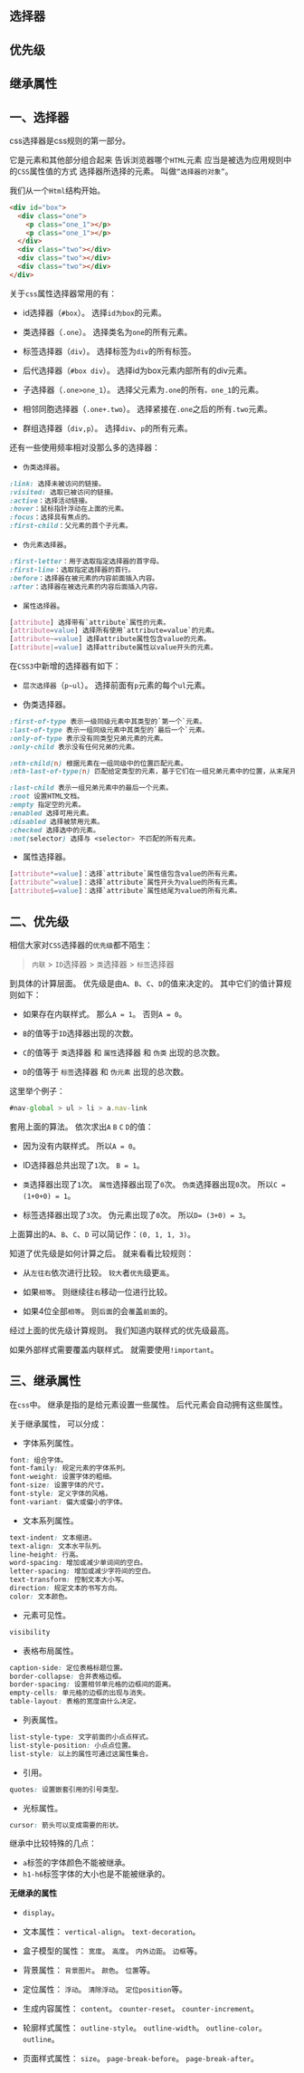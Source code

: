 ## 选择器
## 优先级
## 继承属性

## 一、选择器

css选择器是css规则的第一部分。

它是元素和其他部分组合起来
告诉浏览器哪个`HTML`元素
应当是被选为应用规则中的`CSS`属性值的方式
选择器所选择的元素。
叫做`“选择器的对象”`。

我们从一个`Html`结构开始。
```html
<div id="box">
  <div class="one">
    <p class="one_1"></p>
    <p class="one_1"></p>
  </div>
  <div class="two"></div>
  <div class="two"></div>
  <div class="two"></div>
</div>
```
关于`css`属性选择器常用的有：

- id选择器（`#box`）。
选择`id为box`的元素。

- 类选择器（`.one`）。
选择类名为`one`的所有元素。

- 标签选择器（`div`）。
选择标签为`div`的所有标签。

- 后代选择器（`#box div`）。
选择id为box元素内部所有的div元素。

- 子选择器（`.one>one_1`）。
选择父元素为`.one`的所有`。one_1`的元素。

- 相邻同胞选择器（`.one+.two`）。
选择紧接在`.one`之后的所有`.two`元素。

- 群组选择器（`div,p`）。
选择`div`、`p`的所有元素。

还有一些使用频率相对没那么多的选择器：

- `伪类选择器`。
```css
:link: 选择未被访问的链接。
:visited: 选取已被访问的链接。
:active：选择活动链接。
:hover：鼠标指针浮动在上面的元素。
:focus：选择具有焦点的。
:first-child：父元素的首个子元素。
```
- `伪元素选择器`。
```css
:first-letter：用于选取指定选择器的首字母。
:first-line：选取指定选择器的首行。
:before：选择器在被元素的内容前面插入内容。
:after：选择器在被选元素的内容后面插入内容。
```

- `属性选择器`。
```css
[attribute] 选择带有`attribute`属性的元素。
[attribute=value] 选择所有使用`attribute=value`的元素。
[attribute~=value] 选择attribute属性包含value的元素。
[attribute|=value] 选择attribute属性以value开头的元素。
```
在`CSS3`中新增的选择器有如下：

- `层次选择器`（`p~ul`）。
选择前面有`p`元素的每个`ul`元素。

- 伪类选择器。

```css
:first-of-type 表示一级同级元素中其类型的`第一个`元素。
:last-of-type 表示一组同级元素中其类型的`最后一个`元素。
:only-of-type 表示没有同类型兄弟元素的元素。
:only-child 表示没有任何兄弟的元素。

:nth-child(n) 根据元素在一组同级中的位置匹配元素。
:nth-last-of-type(n) 匹配给定类型的元素，基于它们在一组兄弟元素中的位置，从末尾开始计数。

:last-child 表示一组兄弟元素中的最后一个元素。
:root 设置HTML文档。
:empty 指定空的元素。
:enabled 选择可用元素。
:disabled 选择被禁用元素。
:checked 选择选中的元素。
:not(selector) 选择与 <selector> 不匹配的所有元素。
```
- 属性选择器。
```css
[attribute*=value]：选择`attribute`属性值包含value的所有元素。
[attribute^=value]：选择`attribute`属性开头为value的所有元素。
[attribute$=value]：选择`attribute`属性结尾为value的所有元素。
```

## 二、优先级

相信大家对`CSS`选择器的`优先级`都不陌生：

> `内联` > `ID`选择器 > `类`选择器 > `标签`选择器

到具体的计算层面。
优先级是由`A`、`B`、`C`、`D`的值来决定的。
其中它们的值计算规则如下：

- 如果存在内联样式。
那么`A = 1`。
否则`A = 0`。

- `B`的值等于`ID`选择器出现的次数。

- `C`的值等于 `类`选择器 和 `属性`选择器 和 `伪类` 出现的总次数。

- `D`的值等于 `标签`选择器 和 `伪元素` 出现的总次数。

这里举个例子：
```js
#nav-global > ul > li > a.nav-link
```
套用上面的算法。
依次求出`A` `B` `C` `D`的值：

- 因为没有内联样式。
所以`A = 0`。

- ID选择器总共出现了`1`次。
`B = 1`。

- `类`选择器出现了`1`次。
`属性`选择器出现了`0`次。
`伪类`选择器出现`0`次。
所以`C = (1+0+0) = 1`。

- 标签选择器出现了`3`次。
伪元素出现了`0`次。
所以`D= (3+0) = 3`。

上面算出的`A`、`B`、`C`、`D`
可以简记作：`(0, 1, 1, 3)`。

知道了优先级是如何计算之后。
就来看看比较规则：

- 从`左往右`依次进行比较。
`较大`者`优先`级更`高`。

- 如果`相等`。
则继续往`右`移动一位进行比较。

- 如果4位全部`相等`。
则`后面`的会`覆`盖`前面`的。

经过上面的优先级计算规则。
我们知道内联样式的优先级最高。

如果外部样式需要覆盖内联样式。
就需要使用`!important`。

## 三、继承属性

在`css`中。
继承是指的是给元素设置一些属性。
后代元素会自动拥有这些属性。

关于继承属性，
可以分成：

- 字体系列属性。

```css
font: 组合字体。
font-family: 规定元素的字体系列。
font-weight: 设置字体的粗细。
font-size: 设置字体的尺寸。
font-style: 定义字体的风格。
font-variant: 偏大或偏小的字体。
```

- 文本系列属性。

```css
text-indent: 文本缩进。
text-align: 文本水平队列。
line-height: 行高。
word-spacing: 增加或减少单词间的空白。
letter-spacing: 增加或减少字符间的空白。
text-transform: 控制文本大小写。
direction: 规定文本的书写方向。
color: 文本颜色。
```

- 元素可见性。

```css
visibility
```

- 表格布局属性。

```css
caption-side: 定位表格标题位置。
border-collapse: 合并表格边框。
border-spacing: 设置相邻单元格的边框间的距离。
empty-cells: 单元格的边框的出现与消失。
table-layout: 表格的宽度由什么决定。
```

- 列表属性。

```css
list-style-type: 文字前面的小点点样式。
list-style-position: 小点点位置。
list-style: 以上的属性可通过这属性集合。
```

- 引用。

```css
quotes: 设置嵌套引用的引号类型。
```

- 光标属性。

```css
cursor: 箭头可以变成需要的形状。
```

继承中比较特殊的几点：

- `a`标签的字体颜色不能被继承。
- `h1-h6`标签字体的大小也是不能被继承的。

**无继承的属性**

- `display`。

- 文本属性：
`vertical-align`。
`text-decoration`。

- 盒子模型的属性：
`宽度`。
`高度`。
`内外边距`。
`边框`等。

- 背景属性：
`背景图片`。
`颜色`。
`位置`等。

- 定位属性：
`浮动`。
`清除浮动`。
`定位position`等。

- 生成内容属性：
`content`。
`counter-reset`。
`counter-increment`。

- 轮廓样式属性：
`outline-style`。
`outline-width`。
`outline-color`。
`outline`。

- 页面样式属性：
`size`。
`page-break-before`。
`page-break-after`。
